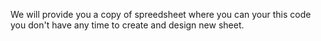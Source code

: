 We will provide you a copy of spreedsheet where you can your this code you don't have any time to create and design new sheet.
